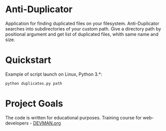 # Anti-Duplicator

Application for finding duplicated files on your filesystem. Anti-Duplicator searches into subdirectories of your custom path.
Give a directory path  by positional argument and get list of duplicated files, whith same name and size.

# Quickstart

Example of script launch on Linux, Python 3.*:

```
python duplicates.py path

```


# Project Goals

The code is written for educational purposes. Training course for web-developers - [DEVMAN.org](https://devman.org)

